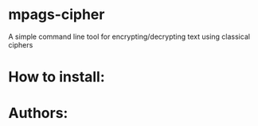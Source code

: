 # mpags-cipher
A simple command line tool for encrypting/decrypting text using classical ciphers


# How to install: 



# Authors:
